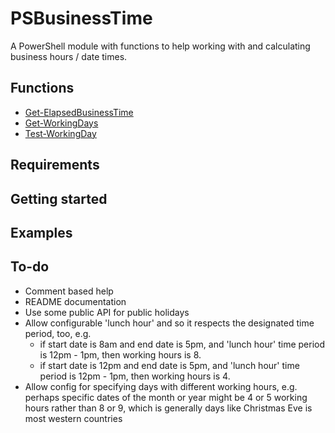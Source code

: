 # PSBusinessTime

A PowerShell module with functions to help working with and calculating business hours / date times.

## Functions

- [Get-ElapsedBusinessTime](docs/Get-ElapsedBusinessTime.md)
- [Get-WorkingDays](docs/Get-WorkingDays.md)
- [Test-WorkingDay](docs/Test-WorkingDay.md)

## Requirements

## Getting started

## Examples

## To-do

- Comment based help
- README documentation
- Use some public API for public holidays
- Allow configurable 'lunch hour' and so it respects the designated time period, too, e.g.
  - if start date is 8am and end date is 5pm, and 'lunch hour' time period is 12pm - 1pm, then working hours is 8.
  - if start date is 12pm and end date is 5pm, and 'lunch hour' time period is 12pm - 1pm, then working hours is 4.
- Allow config for specifying days with different working hours, e.g. perhaps specific dates of the month or year might be 4 or 5 working hours rather than 8 or 9, which is generally days like Christmas Eve is most western countries
